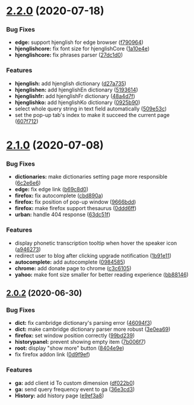 # [2.2.0](https://github.com/tonytonyjan/TJDict/compare/v2.1.0...v2.2.0) (2020-07-18)


### Bug Fixes

* **edge:** support hjenglish for edge browser ([f790964](https://github.com/tonytonyjan/TJDict/commit/f79096481b6d13951be21c450015bae3549b4f83))
* **hjenglishcore:** fix font size for hjenglishCore ([1a10e4e](https://github.com/tonytonyjan/TJDict/commit/1a10e4e12b9cfa0378b8ed66acad889e2f688da6))
* **hjenglishcore:** fix phrases parser ([27dc1d0](https://github.com/tonytonyjan/TJDict/commit/27dc1d054d81189d92ca6a0b86cc4ebfaf48308d))


### Features

* **hjenglish:** add hjenglish dictionary ([d27a735](https://github.com/tonytonyjan/TJDict/commit/d27a7357c5c933e8fe33f07942d6263c04b7b5cb))
* **hjenglishen:** add hjenglishEn dictionary ([5193614](https://github.com/tonytonyjan/TJDict/commit/5193614d778b38688d538246b56a27241bd63943))
* **hjenglishfr:** add hjenglishFr dictionary ([48a4d7f](https://github.com/tonytonyjan/TJDict/commit/48a4d7f849a4c6b63a9a15edca2063f41651f297))
* **hjenglishko:** add hjenglishKo dictionary ([0925b90](https://github.com/tonytonyjan/TJDict/commit/0925b90e467797044f0e2a07328f16d4231956b0))
* select whole query string in text field automatically ([509e53c](https://github.com/tonytonyjan/TJDict/commit/509e53cb1884440dc03c4763bdc01cac2462cad7))
* set the pop-up tab's index to make it succeed the current page ([607f712](https://github.com/tonytonyjan/TJDict/commit/607f712fdd91c5f43bc6fa8d24476c3f8ec38a71))



# [2.1.0](https://github.com/tonytonyjan/TJDict2/compare/v2.0.2...v2.1.0) (2020-07-08)


### Bug Fixes

* **dictionaries:** make dictionaries setting page more responsible ([6c2e6e6](https://github.com/tonytonyjan/TJDict2/commit/6c2e6e6491cf4e569dc08be14900cde1c435a24e))
* **edge:** fix edge link ([b69c8d0](https://github.com/tonytonyjan/TJDict2/commit/b69c8d03a5d96f4d49f2d87ad704f93b4d2bf499))
* **firefox:** fix autocomplete ([cbd890a](https://github.com/tonytonyjan/TJDict2/commit/cbd890ad484deb93fe86de5df7d5a7c4e6a865b7))
* **firefox:** fix position of pop-up window ([9666bdd](https://github.com/tonytonyjan/TJDict2/commit/9666bdd87a6fa8fdcaf07d02dbcd917a09661b42))
* **firefox:** make firefox support thesaurus ([0ddd6ff](https://github.com/tonytonyjan/TJDict2/commit/0ddd6ff6b250466efc57d19b8abf6f72b4db410d))
* **urban:** handle 404 response ([63dc51f](https://github.com/tonytonyjan/TJDict2/commit/63dc51f504f94e6d4101d3bf386c60595a4c444e))


### Features

* display phonetic transcription tooltip when hover the speaker icon ([a946273](https://github.com/tonytonyjan/TJDict2/commit/a946273d81be281b3c6bca8ca068a7caf2c9c931))
* redirect user to blog after clicking upgrade notification ([1b91e11](https://github.com/tonytonyjan/TJDict2/commit/1b91e116ebf336182380a22f81a1aa774a2c7620))
* **autocomplete:** add autocomplete ([0984585](https://github.com/tonytonyjan/TJDict2/commit/0984585be6dcaafed2fca15e262310b6ed0aab27))
* **chrome:** add donate page to chrome ([c3c6105](https://github.com/tonytonyjan/TJDict2/commit/c3c6105129b418790d575208de993fe8f55bbfb4))
* **yahoo:** make font size smaller for better reading experience ([bb88146](https://github.com/tonytonyjan/TJDict2/commit/bb881466e86842be06374ddb88fdd7126428de28))



## [2.0.2](https://github.com/tonytonyjan/TJDict2/compare/v2.0.1...v2.0.2) (2020-06-30)


### Bug Fixes

* **dict:** fix cambridge dictionary's parsing error ([46094f3](https://github.com/tonytonyjan/TJDict2/commit/46094f3ca7410dcfd51854f19e760dd5e6c143f8))
* **dict:** make cambridge dictionary parser more robust ([3e0ea69](https://github.com/tonytonyjan/TJDict2/commit/3e0ea695b47ac83bb68a05c9f99ff201d43f1124))
* **firefox:** set window position correctly ([99bd239](https://github.com/tonytonyjan/TJDict2/commit/99bd2393175b004a1d2443599a0a297ae54317d3))
* **historypanel:** prevent showing empty item ([7b006f7](https://github.com/tonytonyjan/TJDict2/commit/7b006f7ac4ac281e88cc1e2d75e72dedb9cb274a))
* **root:** display "show more" button ([8404e9e](https://github.com/tonytonyjan/TJDict2/commit/8404e9eae1b9b35780d03742b25716816580e224))
* fix firefox addon link ([0d9f9ef](https://github.com/tonytonyjan/TJDict2/commit/0d9f9ef69a6f675e6622c062b51ce8e2eb3441e9))


### Features

* **ga:** add client id To custom dimension ([df022b0](https://github.com/tonytonyjan/TJDict2/commit/df022b08c1df9aea1b9690f9fda618340ff654d5))
* **ga:** send query frequency event to ga ([36e3cd3](https://github.com/tonytonyjan/TJDict2/commit/36e3cd3be48ee8e7b8bbd5dce86559ab17a606f8))
* **History:** add history page ([e9ef3a8](https://github.com/tonytonyjan/TJDict2/commit/e9ef3a83550dc2a5f0a11d56dd6328fe4b29f7aa))



